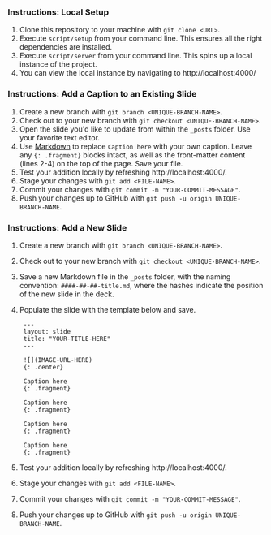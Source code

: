 ### Instructions: Local Setup

1. Clone this repository to your machine with `git clone <URL>`.
1. Execute `script/setup` from your command line. This ensures all the right dependencies are installed.
1. Execute `script/server` from your command line. This spins up a local instance of the project.
1. You can view the local instance by navigating to http://localhost:4000/

### Instructions: Add a Caption to an Existing Slide

1. Create a new branch with `git branch <UNIQUE-BRANCH-NAME>`.
1. Check out to your new branch with `git checkout <UNIQUE-BRANCH-NAME>`.
1. Open the slide you'd like to update from within the `_posts` folder. Use your favorite text editor.
1. Use [Markdown](https://guides.github.com/features/mastering-markdown/) to replace `Caption here` with your own caption. Leave any `{: .fragment}` blocks intact, as well as the front-matter content (lines 2-4) on the top of the page. Save your file.
1. Test your addition locally by refreshing http://localhost:4000/.
1. Stage your changes with `git add <FILE-NAME>`.
1. Commit your changes with `git commit -m "YOUR-COMMIT-MESSAGE"`.
1. Push your changes up to GitHub with `git push -u origin UNIQUE-BRANCH-NAME`.

### Instructions: Add a New Slide

1. Create a new branch with `git branch <UNIQUE-BRANCH-NAME>`.
1. Check out to your new branch with `git checkout <UNIQUE-BRANCH-NAME>`.
1. Save a new Markdown file in the `_posts` folder, with the naming convention: `####-##-##-title.md`, where the hashes indicate the position of the new slide in the deck.
1. Populate the slide with the template below and save.

        ---
        layout: slide
        title: "YOUR-TITLE-HERE"
        ---

        ![](IMAGE-URL-HERE)
        {: .center}

        Caption here
        {: .fragment}

        Caption here
        {: .fragment}

        Caption here
        {: .fragment}

        Caption here
        {: .fragment}

1. Test your addition locally by refreshing http://localhost:4000/.
1. Stage your changes with `git add <FILE-NAME>`.
1. Commit your changes with `git commit -m "YOUR-COMMIT-MESSAGE"`.
1. Push your changes up to GitHub with `git push -u origin UNIQUE-BRANCH-NAME`.
